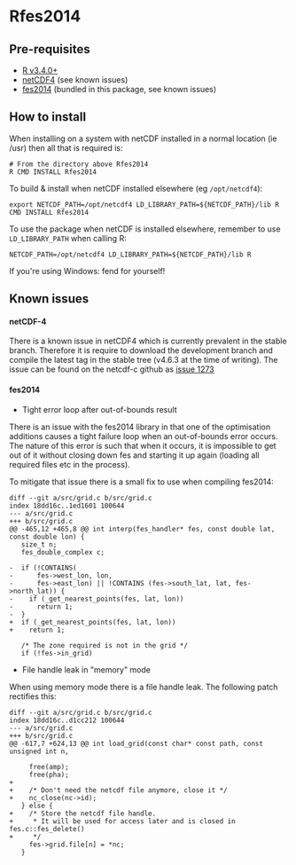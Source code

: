 # Rfes2014

Pre-requisites
---------------
- [R v3.4.0+](https://www.r-project.org/)
- [netCDF4](https://github.com/Unidata/netcdf-c) (see known issues)
- [fes2014](https://bitbucket.org/cnes_aviso/fes) (bundled in this package, see known issues)

How to install
---------------
When installing on a system with netCDF installed in a normal location (ie /usr) then all that is required is:
```
# From the directory above Rfes2014
R CMD INSTALL Rfes2014
```

To build & install when netCDF installed elsewhere (eg `/opt/netcdf4`):
```
export NETCDF_PATH=/opt/netcdf4 LD_LIBRARY_PATH=${NETCDF_PATH}/lib R CMD INSTALL Rfes2014
```
To use the package when netCDF is installed elsewhere, remember to use `LD_LIBRARY_PATH` when calling R:
```
NETCDF_PATH=/opt/netcdf4 LD_LIBRARY_PATH=${NETCDF_PATH}/lib R
```
If you're using Windows: fend for yourself!

Known issues
---------------
#### netCDF-4
There is a known issue in netCDF4 which is currently prevalent in the stable branch. Therefore it is require to download the development branch and compile the latest tag in the stable tree (v4.6.3 at the time of writing).
The issue can be found on the netcdf-c github as [issue 1273](https://github.com/Unidata/netcdf-c/issues/1273)
#### fes2014
- Tight error loop after out-of-bounds result

There is an issue with the fes2014 library in that one of the optimisation additions causes a tight failure loop when an out-of-bounds error occurs. The nature of this error is such that when it occurs, it is impossible to get out of it without closing down fes and starting it up again (loading all required files etc in the process).

To mitigate that issue there is a small fix to use when compiling fes2014:
```
diff --git a/src/grid.c b/src/grid.c
index 18dd16c..1ed1601 100644
--- a/src/grid.c
+++ b/src/grid.c
@@ -465,12 +465,8 @@ int interp(fes_handler* fes, const double lat, const double lon) {
   size_t n;
   fes_double_complex c;
 
-  if (!CONTAINS(
-      fes->west_lon, lon,
-      fes->east_lon) || !CONTAINS (fes->south_lat, lat, fes->north_lat)) {
-    if (_get_nearest_points(fes, lat, lon))
-      return 1;
-  }
+  if (_get_nearest_points(fes, lat, lon))
+    return 1;
 
   /* The zone required is not in the grid */
   if (!fes->in_grid)

```

 - File handle leak in "memory" mode

When  using memory mode there is a file handle leak. The following patch rectifies this:
```
diff --git a/src/grid.c b/src/grid.c
index 18dd16c..d1cc212 100644
--- a/src/grid.c
+++ b/src/grid.c
@@ -617,7 +624,13 @@ int load_grid(const char* const path, const unsigned int n,
 
     free(amp);
     free(pha);
+
+    /* Don't need the netcdf file anymore, close it */
+    nc_close(nc->id);
   } else {
+    /* Store the netcdf file handle.
+     * It will be used for access later and is closed in fes.c::fes_delete()
+     */
     fes->grid.file[n] = *nc;
   }
 
```